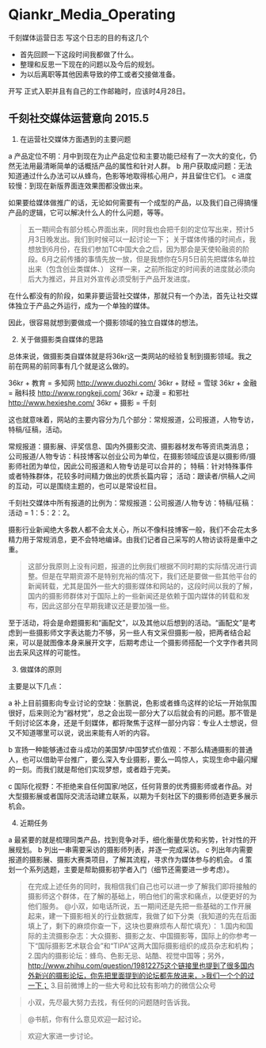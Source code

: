 # Qiankr_Media_Operating

千刻媒体运营日志
写这个日志的目的有这几个
- 首先回顾一下这段时间我都做了什么。
- 整理和反思一下现在的问题以及今后的规划。
- 为以后离职等其他因素导致的停工或者交接做准备。

开写
正式入职并且有自己的工作邮箱时，应该时4月28日。

## 千刻社交媒体运营意向 2015.5

1. 在运营社交媒体方面遇到的主要问题

a 产品定位不明：月中到现在为止产品定位和主要功能已经有了一次大的变化，仍然无法用最清晰简单的话概括产品的属性和针对人群。
b 用户获取成问题：无法知道通过什么办法可以从蜂鸟，色影等地取得核心用户，并且留住它们。
c 进度较慢：到现在新版界面连效果图都没做出来。

如果要给媒体做推广的话，无论如何需要有一个成型的产品，以及我们自己得搞懂产品的逻辑，它可以解决什么人的什么问题，等等。
>五一期间会有部分核心界面出来，同时我也会把千刻的定位写出来，预计5月3日晚发出。我们到时候可以一起讨论一下；
关于媒体传播的时间点，我想放到6月份，在我们参加TC中国大会之后，因为那会是天使轮融资的阶段。6月之前传播的事情先放一放，但是我想你在5月5日前先把媒体名单拉出来（包含创业类媒体、）
这样一来，之前所指定的时间表的进度就必须向后大为推迟，并且对外宣传必须受制于产品开发进度。

在什么都没有的阶段，如果非要运营社交媒体，那就只有一个办法，首先让社交媒体独立于产品之外运行，成为一个单独的媒体。

因此，很容易就想到要做成一个摄影领域的独立自媒体的想法。

2. 关于做摄影类自媒体的思路

总体来说，做摄影类自媒体就是将36kr这一类网站的经验复制到摄影领域。我之前在网易的前同事有几个就是这么做的。

36kr + 教育 = 多知网 http://www.duozhi.com/
36kr + 财经 = 雪球
36kr + 金融 = 融科技 http://www.rongkeji.com/
36kr + 动漫 = 和邪社 http://www.hexieshe.com/
36kr + 摄影 = 千刻

这也就意味着，网站的主要内容分为几个部分：常规报道，公司报道，人物专访，特稿/征稿，活动。

常规报道：摄影展、评奖信息、国内外摄影交流、摄影器材发布等资讯类消息；
公司报道/人物专访：科技博客以创业公司为单位，在摄影领域应该是以摄影师/摄影师社团为单位，因此公司报道和人物专访是可以合并的；
特稿：针对特殊事件或者特殊群体，花较多时间精力做出的优质长篇内容；
活动：跟读者/供稿人之间的互动，可以是围绕主题的，也可以是常设栏目。

千刻社交媒体中所有报道的比例为：常规报道：公司报道/人物专访：特稿/征稿：活动 = 1：5：2：2。

摄影行业新闻绝大多数人都不会太关心，所以不像科技博客一般，我们不会花太多精力用于常规消息，更不会特地编译。由我们记者自己采写的人物访谈将是重中之重。

>这部分我原则上没有问题，报道的比例我们根据不同时期的实际情况进行调整。但是在早期资源不是特别充裕的情况下，我们还是要做一些其他平台的新闻转载，尤其是国外一些大的摄影媒体和网站的，这段时间以我的了解，国内的摄影师群体对于国际上的一些新闻还是依赖于国内媒体的转载和发布，因此这部分在早期我建议还是要加强一些。

至于活动，将会是命题摄影和“画配文”，以及其他以后想到的活动。“画配文”是考虑到一些摄影师文字表达能力不够，另一些人有文采但摄影一般，把两者结合起来，可以是就图像本身来展开文字，后期考虑让一个摄影师搭配一个文字作者共同出去采风这样的可能性。

3. 做媒体的原则

主要是以下几点：

a 补上目前摄影向专业讨论的空缺：张鹏说，色影或者蜂鸟这样的论坛一开始氛围很好，后来则沦为“器材党”，总之会出现一部分大了以后就会有的问题。那不管是千刻讨论区本身，还是千刻媒体，都将聚焦于这样一部分内容：专业人士想说，但又不知道哪里可以说，说出来能有人听的内容。

b 宣扬一种能够通过奋斗成功的美国梦/中国梦式价值观：不那么精通摄影的普通人，也可以借助平台推广，要么深入专业摄影，要么一鸣惊人，实现生命中最闪耀的一刻。而我们就是帮他们实现梦想，或者趋于完美。

c 国际化视野：不拒绝来自任何国家/地区，任何背景的优秀摄影师或者作品。对大型摄影展或者国际交流活动建立联系，以期为千刻社区下的摄影师创造更多展示机会。

4. 近期任务

a 最紧要的就是梳理同类产品，找到竞争对手，细化衡量优势和劣势，针对性的开展规划。
b 列出一串需要采访的摄影师列表，并逐一完成采访。
c 列出年内需要报道的摄影展、摄影大赛类项目，了解其流程，寻求作为媒体参与的机会。
d 策划一个系列选题，主要是帮助摄影初学者入门（细节还需要进一步考虑）。

>在完成上述任务的同时，我相信我们自己也可以进一步了解我们即将接触的摄影师这个群体，在了解的基础上，明白他们的需求和痛点，以便更好的为他们服务。
>@小双，如电话所说，五一期间还是先把一些基础的工作开展起来，建一下摄影相关的行业数据库，我做了如下分类（我知道的先在后面填上了，剩下的麻烦你查一下，这块也要麻烦布人帮忙填充）：
>1.国内和国际的主流摄影杂志：大众摄影、摄影之友、中国摄影等，国际上的你参考一下“国际摄影艺术联合会”和“TIPA”这两大国际摄影组织的成员杂志和机构；
>2.国内的摄影论坛：蜂鸟、色影无忌、站酷、视觉中国等；另外，
http://www.zhihu.com/question/19812275这个链接里也提到了很多国内外新兴的摄影论坛，你先把里面提到的论坛都先放进来，>我们一个个的过一下；
>3.目前微博上的一些大号和比较有影响力的微信公众号

>小双，先尽最大努力去找，有任何的问题随时告诉我。

>@书航，你有什么意见欢迎一起讨论。

>欢迎大家进一步讨论。
